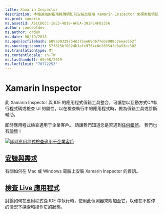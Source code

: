 ```yaml
---
title: Xamarin Inspector
description: 本檔連結的指南將說明如何安裝及使用 Xamarin Inspector 來探索和偵錯工具。
ms.prod: xamarin
ms.assetid: A5CCD63C-18E5-4D19-AFEA-301FE4F8538A
author: conceptdev
ms.author: crdun
ms.date: 06/19/2018
ms.openlocfilehash: b89a39329754d375ee69d677eb8088c2eeac662f
ms.sourcegitcommit: 57f815bf0024b1afe9754c0e28054fc0a53ce302
ms.translationtype: MT
ms.contentlocale: zh-TW
ms.lasthandoff: 09/06/2019
ms.locfileid: "70772253"
---
```

# <a name="xamarin-inspector"></a>Xamarin Inspector

此 Xamarin Inspector 與 IDE 的應用程式偵錯工具整合，可讓您以互動方式C#執行程式碼或檢查 UI 的屬性，以在檢查執行中的應用程式時，做為偵錯工具或診斷輔助。

即時應用程式檢查適用于企業客戶。 請讓我們知道您是否遇到[任何錯誤](~/tools/inspector/install.md#reporting-bugs)。 我們也有[論壇](https://forums.xamarin.com/categories/inspector)！

[![](images/interactive-1.0.0-bike-inspect-3d-small.png "即時應用程式檢查適用于企業客戶")](images/interactive-1.0.0-bike-inspect-3d.png#lightbox)

## <a name="installation-and-requirementstoolsinspectorinstallmd"></a>[安裝與需求](~/tools/inspector/install.md)

有關如何在 Mac 或 Windows 電腦上安裝 Xamarin Inspector 的資訊。

## <a name="inspecting-live-applicationstoolsinspectorinspectmd"></a>[檢查 Live 應用程式](~/tools/inspector/inspect.md)

討論如何在應用程式從 IDE 中執行時，使用此偵測器來附加至它，以便在不暫停的情況下探索和操作它的狀態。
